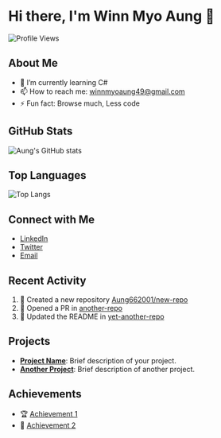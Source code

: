 # Hi there, I'm Winn Myo Aung 👋

![Profile Views](https://komarev.com/ghpvc/?username=Aung662001&color=blue)

## About Me

- 🌱 I’m currently learning C#
- 📫 How to reach me: winnmyoaung49@gmail.com
- ⚡ Fun fact: Browse much, Less code

## GitHub Stats

![Aung's GitHub stats](https://github-readme-stats.vercel.app/api?username=Aung662001&show_icons=true&theme=radical)

## Top Languages

![Top Langs](https://github-readme-stats.vercel.app/api/top-langs/?username=Aung662001&layout=compact&theme=radical)

## Connect with Me

- [LinkedIn](https://www.linkedin.com/in/yourprofile)
- [Twitter](https://twitter.com/yourprofile)
- [Email](mailto:youremail@example.com)

## Recent Activity

<!--START_SECTION:activity-->
1. 🎉 Created a new repository [Aung662001/new-repo](https://github.com/Aung662001/new-repo)
2. 💪 Opened a PR in [another-repo](https://github.com/another-repo/another-repo/pull/1)
3. 📝 Updated the README in [yet-another-repo](https://github.com/yet-another-repo/yet-another-repo)
<!--END_SECTION:activity-->

## Projects

- **[Project Name](https://github.com/Aung662001/project-repo)**: Brief description of your project.
- **[Another Project](https://github.com/Aung662001/another-project)**: Brief description of another project.

## Achievements

- 🏆 [Achievement 1](https://link-to-achievement)
- 🥇 [Achievement 2](https://link-to-achievement)

<!-- You can add more sections as needed -->

